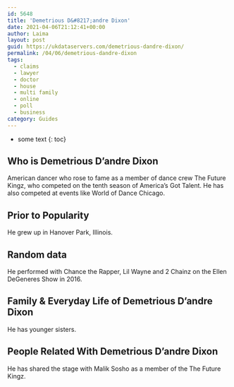 ```yaml
---
id: 5648
title: 'Demetrious D&#8217;andre Dixon'
date: 2021-04-06T21:12:41+00:00
author: Laima
layout: post
guid: https://ukdataservers.com/demetrious-dandre-dixon/
permalink: /04/06/demetrious-dandre-dixon
tags:
  - claims
  - lawyer
  - doctor
  - house
  - multi family
  - online
  - poll
  - business
category: Guides
---
```


* some text
{: toc}


## Who is Demetrious D&#8217;andre Dixon
                  
                  
                  
American dancer who rose to fame as a member of dance crew The Future Kingz, who competed on the tenth season of America&#8217;s Got Talent. He has also competed at events like World of Dance Chicago.
                  
              
            
              
            
                
                
                
## Prior to Popularity
                  
                  
                  
He grew up in Hanover Park, Illinois.
                  
              
            
              
            
                
                
                
## Random data
                  
                  
                  
He performed with Chance the Rapper, Lil Wayne and 2 Chainz on the Ellen DeGeneres Show in 2016.
                  
              
            
              
            
                
                
                
## Family & Everyday Life of Demetrious D&#8217;andre Dixon
                  
                  
                  
He has younger sisters.
                  
              
            
              
            
                
                
                
## People Related With Demetrious D&#8217;andre Dixon
                  
                  
                  
He has shared the stage with Malik Sosho as a member of the The Future Kingz.
                  
              
            
              
            
                
              
            
              
              
            
            
              
            
          
          
          